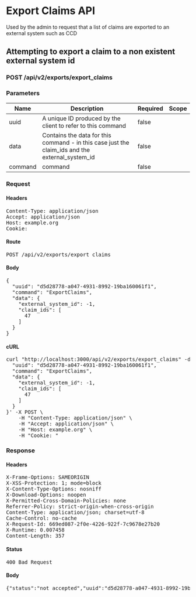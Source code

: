 # Export Claims API

Used by the admin to request that a list of claims are exported to an external system such as CCD

## Attempting to export a claim to a non existent external system id

### POST /api/v2/exports/export_claims

### Parameters

| Name | Description | Required | Scope |
|------|-------------|----------|-------|
| uuid | A unique ID produced by the client to refer to this command | false |  |
| data | Contains the data for this command - in this case just the claim_ids and the external_system_id | false |  |
| command |  command | false |  |

### Request

#### Headers

<pre>Content-Type: application/json
Accept: application/json
Host: example.org
Cookie: </pre>

#### Route

<pre>POST /api/v2/exports/export_claims</pre>

#### Body

<pre>{
  "uuid": "d5d28778-a047-4931-8992-19ba160061f1",
  "command": "ExportClaims",
  "data": {
    "external_system_id": -1,
    "claim_ids": [
      47
    ]
  }
}</pre>

#### cURL

<pre class="request">curl &quot;http://localhost:3000/api/v2/exports/export_claims&quot; -d &#39;{
  &quot;uuid&quot;: &quot;d5d28778-a047-4931-8992-19ba160061f1&quot;,
  &quot;command&quot;: &quot;ExportClaims&quot;,
  &quot;data&quot;: {
    &quot;external_system_id&quot;: -1,
    &quot;claim_ids&quot;: [
      47
    ]
  }
}&#39; -X POST \
	-H &quot;Content-Type: application/json&quot; \
	-H &quot;Accept: application/json&quot; \
	-H &quot;Host: example.org&quot; \
	-H &quot;Cookie: &quot;</pre>

### Response

#### Headers

<pre>X-Frame-Options: SAMEORIGIN
X-XSS-Protection: 1; mode=block
X-Content-Type-Options: nosniff
X-Download-Options: noopen
X-Permitted-Cross-Domain-Policies: none
Referrer-Policy: strict-origin-when-cross-origin
Content-Type: application/json; charset=utf-8
Cache-Control: no-cache
X-Request-Id: 669ed087-2f0e-4226-922f-7c9678e27b20
X-Runtime: 0.007458
Content-Length: 357</pre>

#### Status

<pre>400 Bad Request</pre>

#### Body

<pre>{"status":"not_accepted","uuid":"d5d28778-a047-4931-8992-19ba160061f1","errors":[{"status":422,"code":"external_system_not_found","title":"The external system with an id of -1 was not found","detail":"The external system with an id of -1 was not found","source":"/external_system_id","command":"ExportClaims","uuid":"d5d28778-a047-4931-8992-19ba160061f1"}]}</pre>

